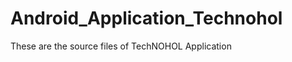 Android_Application_Technohol
=============================

These are the source files of TechNOHOL Application 
